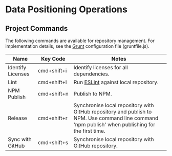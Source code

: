 # Data Positioning Operations

## Project Commands

The following commands are available for repository management. For implementation details, see the [Grunt](https://gruntjs.com/) configuration file (gruntfile.js).

| Name              | Key Code    | Notes                                                                                                                                              |
| ----------------- | ----------- | -------------------------------------------------------------------------------------------------------------------------------------------------- |
| Identify Licenses | cmd+shift+i | Identify licenses for all dependencies.                                                                                                            |
| Lint              | cmd+shift+l | Run [ESLint](https://eslint.org/) against local repository.                                                                                        |
| NPM Publish       | cmd+shift+n | Publish to NPM.                                                                                                                                    |
| Release           | cmd+shift+r | Synchronise local repository with GitHub repository and publish to NPM. Use command line command 'npm publish' when publishing for the first time. |
| Sync with GitHub  | cmd+shift+s | Synchronise local repository with GitHub repository.                                                                                               |
